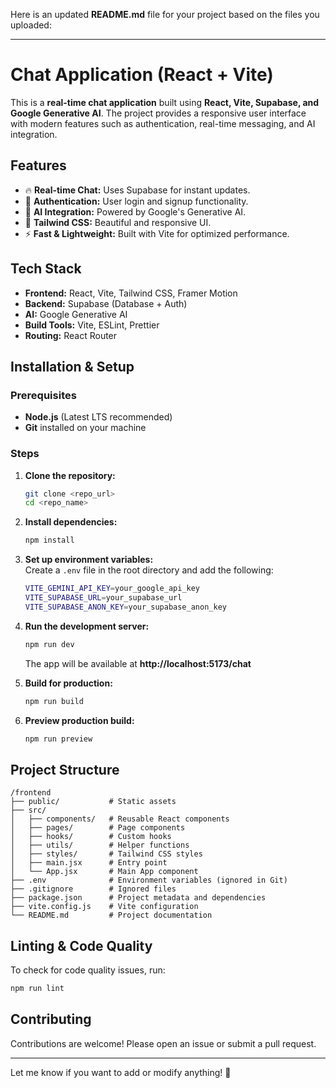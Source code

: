 Here is an updated **README.md** file for your project based on the files you uploaded:

---

# Chat Application (React + Vite)

This is a **real-time chat application** built using **React, Vite, Supabase, and Google Generative AI**. The project provides a responsive user interface with modern features such as authentication, real-time messaging, and AI integration.

## Features

- 🔥 **Real-time Chat:** Uses Supabase for instant updates.
- 🔑 **Authentication:** User login and signup functionality.
- 🤖 **AI Integration:** Powered by Google's Generative AI.
- 🎨 **Tailwind CSS:** Beautiful and responsive UI.
- ⚡ **Fast & Lightweight:** Built with Vite for optimized performance.

## Tech Stack

- **Frontend:** React, Vite, Tailwind CSS, Framer Motion
- **Backend:** Supabase (Database + Auth)
- **AI:** Google Generative AI
- **Build Tools:** Vite, ESLint, Prettier
- **Routing:** React Router

## Installation & Setup

### Prerequisites

- **Node.js** (Latest LTS recommended)
- **Git** installed on your machine

### Steps

1. **Clone the repository:**
   ```sh
   git clone <repo_url>
   cd <repo_name>
   ```

2. **Install dependencies:**
   ```sh
   npm install
   ```

3. **Set up environment variables:**  
   Create a `.env` file in the root directory and add the following:
   ```sh
   VITE_GEMINI_API_KEY=your_google_api_key
   VITE_SUPABASE_URL=your_supabase_url
   VITE_SUPABASE_ANON_KEY=your_supabase_anon_key
   ```

4. **Run the development server:**
   ```sh
   npm run dev
   ```
   The app will be available at **http://localhost:5173/chat**

5. **Build for production:**
   ```sh
   npm run build
   ```

6. **Preview production build:**
   ```sh
   npm run preview
   ```

## Project Structure

```
/frontend
├── public/           # Static assets
├── src/
│   ├── components/   # Reusable React components
│   ├── pages/        # Page components
│   ├── hooks/        # Custom hooks
│   ├── utils/        # Helper functions
│   ├── styles/       # Tailwind CSS styles
│   ├── main.jsx      # Entry point
│   └── App.jsx       # Main App component
├── .env              # Environment variables (ignored in Git)
├── .gitignore        # Ignored files
├── package.json      # Project metadata and dependencies
├── vite.config.js    # Vite configuration
└── README.md         # Project documentation
```

## Linting & Code Quality

To check for code quality issues, run:

```sh
npm run lint
```

## Contributing

Contributions are welcome! Please open an issue or submit a pull request.

---

Let me know if you want to add or modify anything! 🚀

